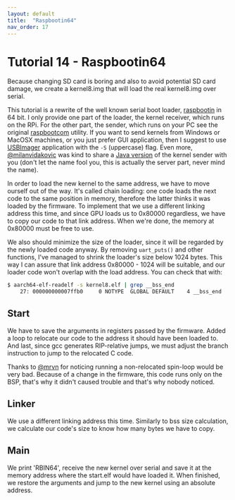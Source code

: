```yaml
---
layout: default
title:  "Raspbootin64"
nav_order: 17
---
```


Tutorial 14 - Raspbootin64
==========================

Because changing SD card is boring and also to avoid potential SD card damage, we create a kernel8.img that will
load the real kernel8.img over serial.

This tutorial is a rewrite of the well known serial boot loader, [raspbootin](https://github.com/mrvn/raspbootin) in 64 bit.
I only provide one part of the loader, the kernel receiver, which runs on the RPi. For the other
part, the sender, which runs on your PC see the original [raspbootcom](https://github.com/mrvn/raspbootin/blob/master/raspbootcom/raspbootcom.cc) utility.
If you want to send kernels from Windows or MacOSX machines, or you just prefer GUI application, then I suggest to use
[USBImager](https://gitlab.com/bztsrc/usbimager) application with the `-S` (uppercase) flag. Even more, [@milanvidakovic](https://github.com/milanvidakovic)
was kind to share a [Java version](https://github.com/milanvidakovic/Raspbootin64Client) of the kernel sender with you
(don't let the name fool you, this is actually the server part, never mind the name).

In order to load the new kernel to the same address, we have to move ourself out of the way. It's called chain
loading: one code loads the next code to the same position in memory, therefore the latter thinks it was loaded
by the firmware. To implement that we use a different linking address this time, and since GPU loads us to 0x80000
regardless, we have to copy our code to that link address. When we're done, the memory at 0x80000 must be free to use.

We also should minimize the size of the loader, since it will be regarded by the newly loaded code anyway.
By removing `uart_puts()` and other functions, I've managed to shrink the loader's size below 1024 bytes. This
way I can assure that link address 0x80000 - 1024 will be suitable, and our loader code won't overlap with
the load address. You can check that with:

```sh
$ aarch64-elf-readelf -s kernel8.elf | grep __bss_end
    27: 000000000007ffb0     0 NOTYPE  GLOBAL DEFAULT    4 __bss_end
```

Start
-----

We have to save the arguments in registers passed by the firmware. Added a loop to relocate our code to the
address it should have been loaded to. And last, since gcc generates RIP-relative jumps, we must adjust the
branch instruction to jump to the relocated C code.

Thanks to [@mrvn](https://github.com/mrvn) for noticing running a non-relocated spin-loop would be very bad.
Because of a change in the firmware, this code runs only on the BSP, that's why it didn't caused trouble and
that's why nobody noticed.

Linker
------

We use a different linking address this time. Similarly to bss size calculation, we calculate our code's size to
know how many bytes we have to copy.

Main
----

We print 'RBIN64', receive the new kernel over serial and save it at the memory address where the start.elf would
have loaded it. When finished, we restore the arguments and jump to the new kernel using an absolute address.
